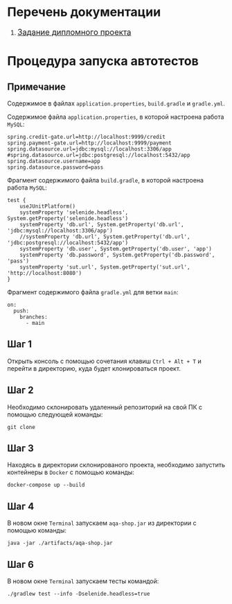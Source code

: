# Перечень документации

1. <a href="" style="font-size: 18px">Задание дипломного
   проекта</a> <br>


# Процедура запуска автотестов

## Примечание

Содержимое в файлах `application.properties`, `build.gradle`
и `gradle.yml`.

Содержимое файла `application.properties`, в которой настроена работа `MySQL`:

```
spring.credit-gate.url=http://localhost:9999/credit
spring.payment-gate.url=http://localhost:9999/payment
spring.datasource.url=jdbc:mysql://localhost:3306/app
#spring.datasource.url=jdbc:postgresql://localhost:5432/app
spring.datasource.username=app
spring.datasource.password=pass
```

Фрагмент содержимого файла `build.gradle`, в которой настроена работа `MySQL`:

```
test {
    useJUnitPlatform()
    systemProperty 'selenide.headless', System.getProperty('selenide.headless')
    systemProperty 'db.url', System.getProperty('db.url', 'jdbc:mysql://localhost:3306/app')
    //systemProperty 'db.url', System.getProperty('db.url', 'jdbc:postgresql://localhost:5432/app')
    systemProperty 'db.user', System.getProperty('db.user', 'app')
    systemProperty 'db.password', System.getProperty('db.password', 'pass')
    systemProperty 'sut.url', System.getProperty('sut.url', 'http://localhost:8080')
}
```

Фрагмент содержимого файла `gradle.yml` для ветки `main`:

```
on:
  push:
    branches:
      - main
```


## Шаг 1

Открыть консоль с помощью сочетания клавиш `Ctrl + Alt + T` и перейти в директорию, куда будет клонироваться проект.

## Шаг 2

Необходимо склонировать удаленный репозиторий на свой ПК с помощью следующей команды:

```
git clone 
```

## Шаг 3

Находясь в директории склонированого проекта, необходимо запустить контейнеры в `Docker` с
помощью команды:

```
docker-compose up --build
```

## Шаг 4

В новом окне `Terminal` запускаем `aqa-shop.jar` из директории с помощью команды:

```
java -jar ./artifacts/aqa-shop.jar
```

## Шаг 6

В новом окне `Terminal` запускаем тесты командой:

```
./gradlew test --info -Dselenide.headless=true
```
